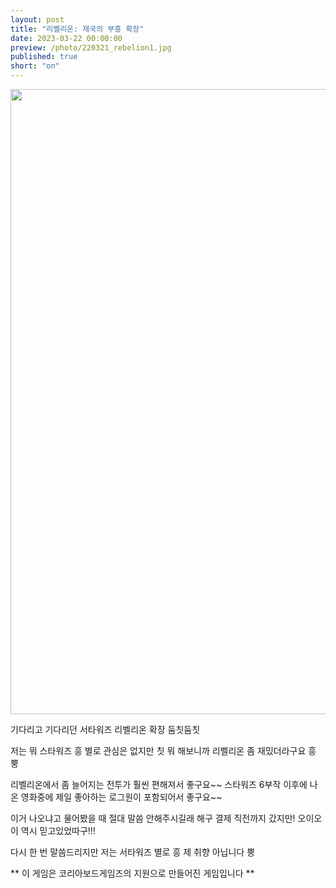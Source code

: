 ```yaml
---
layout: post
title: "리벨리온: 제국의 부흥 확장"
date: 2023-03-22 00:00:00
preview: /photo/220321_rebelion1.jpg
published: true
short: "on"
---
```


<img src="/photo/220321_rebelion" width="1000">


기다리고 기다리던 서타워즈 리벨리온 확장 둠칫둠칫

저는 뭐 스타워즈 흥 별로 관심은 없지만 칫
뭐 해보니까 리벨리온 좀 재밌더라구요 흥 뿡 

리벨리온에서 좀 늘어지는 전투가 훨씬 편해져서 좋구요~~
스타워즈 6부작 이후에 나온 영화중에 제일 좋아하는 로그원이 포함되어서 좋구요~~

이거 나오냐고 물어봤을 때 절대 말씀 안해주시길래 해구 결제 직전까지 갔지만!
오이오이 역시 믿고있었따구!!!

다시 한 번 말씀드리지만 저는 서타워즈 별로 흥 제 취향 아닙니다 뿡

** 이 게임은 코리아보드게임즈의 지원으로 만들어진 게임입니다 **